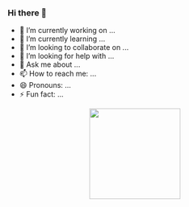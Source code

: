 ### Hi there 👋


- 🔭 I’m currently working on ...
- 🌱 I’m currently learning ...
- 👯 I’m looking to collaborate on ...
- 🤔 I’m looking for help with ...
- 💬 Ask me about ...
- 📫 How to reach me: ...
- 😄 Pronouns: ...
- ⚡ Fun fact: ...

<div align="center">
  <a href="https://github.com/igorkoury">
  <img  height="180rem" src="https://github-readme-stats.vercel.app/api?username=igorkoury&show_icons=true&theme=tokyonight&count_private=true"/>
</div>
